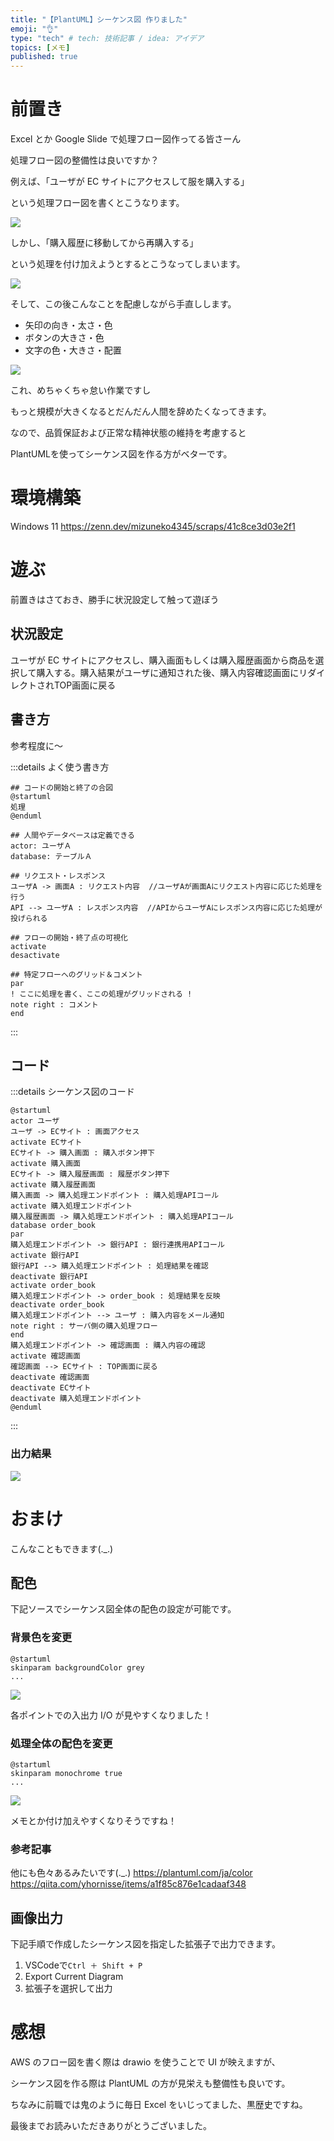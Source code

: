 ```yaml
---
title: "【PlantUML】シーケンス図 作りました"
emoji: "👌"
type: "tech" # tech: 技術記事 / idea: アイデア
topics: [メモ]
published: true
---
```


# 前置き
Excel とか Google Slide で処理フロー図作ってる皆さーん

処理フロー図の整備性は良いですか？

例えば、「ユーザが EC サイトにアクセスして服を購入する」

という処理フロー図を書くとこうなります。

![](/images/sequence1.png)

しかし、「購入履歴に移動してから再購入する」

という処理を付け加えようとするとこうなってしまいます。

![](/images/sequence2.png)

そして、この後こんなことを配慮しながら手直しします。

- 矢印の向き・太さ・色
- ボタンの大きさ・色
- 文字の色・大きさ・配置

![](/images/sequence3.png)

これ、めちゃくちゃ怠い作業ですし

もっと規模が大きくなるとだんだん人間を辞めたくなってきます。

なので、品質保証および正常な精神状態の維持を考慮すると

PlantUMLを使ってシーケンス図を作る方がベターです。

# 環境構築
Windows 11
https://zenn.dev/mizuneko4345/scraps/41c8ce3d03e2f1

# 遊ぶ

前置きはさておき、勝手に状況設定して触って遊ぼう

## 状況設定
ユーザが EC サイトにアクセスし、購入画面もしくは購入履歴画面から商品を選択して購入する。購入結果がユーザに通知された後、購入内容確認画面にリダイレクトされTOP画面に戻る

## 書き方
参考程度に～

:::details よく使う書き方
```
## コードの開始と終了の合図
@startuml
処理
@enduml

## 人間やデータベースは定義できる
actor: ユーザＡ
database: テーブルＡ

## リクエスト・レスポンス
ユーザA -> 画面A : リクエスト内容  //ユーザAが画面Aにリクエスト内容に応じた処理を行う
API --> ユーザA : レスポンス内容  //APIからユーザAにレスポンス内容に応じた処理が投げられる

## フローの開始・終了点の可視化
activate
desactivate

## 特定フローへのグリッド＆コメント
par
! ここに処理を書く、ここの処理がグリッドされる !
note right : コメント
end
```
:::

## コード
:::details シーケンス図のコード
```
@startuml
actor ユーザ
ユーザ -> ECサイト : 画面アクセス
activate ECサイト
ECサイト -> 購入画面 : 購入ボタン押下
activate 購入画面
ECサイト -> 購入履歴画面 : 履歴ボタン押下
activate 購入履歴画面
購入画面 -> 購入処理エンドポイント : 購入処理APIコール
activate 購入処理エンドポイント
購入履歴画面 -> 購入処理エンドポイント : 購入処理APIコール
database order_book
par
購入処理エンドポイント -> 銀行API : 銀行連携用APIコール
activate 銀行API
銀行API --> 購入処理エンドポイント : 処理結果を確認
deactivate 銀行API
activate order_book
購入処理エンドポイント -> order_book : 処理結果を反映
deactivate order_book
購入処理エンドポイント --> ユーザ : 購入内容をメール通知
note right : サーバ側の購入処理フロー
end
購入処理エンドポイント -> 確認画面 : 購入内容の確認
activate 確認画面
確認画面 --> ECサイト : TOP画面に戻る
deactivate 確認画面
deactivate ECサイト
deactivate 購入処理エンドポイント
@enduml
```
:::

### 出力結果
![](/images/zenn-article.png)

# おまけ
こんなこともできます(._.)
## 配色

下記ソースでシーケンス図全体の配色の設定が可能です。

### 背景色を変更
```
@startuml
skinparam backgroundColor grey
...
```

![](/images/zenn-article3.png)

各ポイントでの入出力 I/O が見やすくなりました！
### 処理全体の配色を変更
```
@startuml
skinparam monochrome true
...
```

![](/images/zenn-article2.png)

メモとか付け加えやすくなりそうですね！
### 参考記事
他にも色々あるみたいです(._.)
https://plantuml.com/ja/color
https://qiita.com/yhornisse/items/a1f85c876e1cadaaf348
## 画像出力

下記手順で作成したシーケンス図を指定した拡張子で出力できます。

1. VSCodeで`Ctrl ＋ Shift + P`
2. Export Current Diagram
3. 拡張子を選択して出力

# 感想

AWS のフロー図を書く際は drawio を使うことで UI が映えますが、 

シーケンス図を作る際は PlantUML の方が見栄えも整備性も良いです。

ちなみに前職では鬼のように毎日 Excel をいじってました、黒歴史ですね。

最後までお読みいただきありがとうございました。
